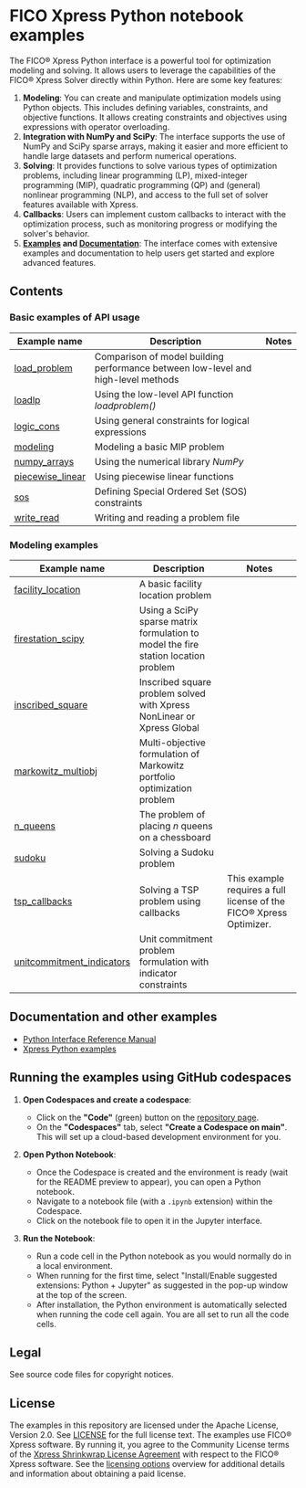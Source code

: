 # FICO Xpress Python notebook examples

The FICO&reg; Xpress Python interface is a powerful tool for optimization modeling and solving. It allows users to leverage the capabilities of the FICO&reg; Xpress Solver directly within Python. Here are some key features:

1. **Modeling**: You can create and manipulate optimization models using Python objects. This includes defining variables, constraints, and objective functions. It allows creating constraints and objectives using expressions with operator overloading.
2. **Integration with NumPy and SciPy**: The interface supports the use of NumPy and SciPy sparse arrays, making it easier and more efficient to handle large datasets and perform numerical operations.
3. **Solving**: It provides functions to solve various types of optimization problems, including linear programming (LP), mixed-integer programming (MIP), quadratic programming (QP) and (general) nonlinear programming (NLP), and access to the full set of solver features available with Xpress.
4. **Callbacks**: Users can implement custom callbacks to interact with the optimization process, such as monitoring progress or modifying the solver's behavior.
5. **[Examples](https://www.fico.com/fico-xpress-optimization/docs/latest/solver/optimizer/python/HTML/chExamples.html) and [Documentation](https://www.fico.com/fico-xpress-optimization/docs/latest/solver/optimizer/python/HTML)**: The interface comes with extensive examples and documentation to help users get started and explore advanced features.

## Contents

### Basic examples of API usage

Example name | Description | Notes
-------------|-------------|----------------------
[load_problem](basic_api_examples/load_problem.ipynb) | Comparison of model building performance between low-level and high-level methods | 
[loadlp](basic_api_examples/loadlp.ipynb) | Using the low-level API function *loadproblem()* | 
[logic_cons](basic_api_examples/logic_cons.ipynb) | Using general constraints for logical expressions | 
[modeling](basic_api_examples/modeling.ipynb) | Modeling a basic MIP problem | 
[numpy_arrays](basic_api_examples/numpy_arrays.ipynb) | Using the numerical library *NumPy* | 
[piecewise_linear](basic_api_examples/piecewise_linear.ipynb) | Using piecewise linear functions | 
[sos](basic_api_examples/sos.ipynb) | Defining Special Ordered Set (SOS) constraints | 
[write_read](basic_api_examples/write_read.ipynb) | Writing and reading a problem file | 

### Modeling examples

Example name | Description | Notes
-------------|-------------|----------------------
[facility_location](modeling_examples/facility_location.ipynb) | A basic facility location problem | 
[firestation_scipy](modeling_examples/firestation_scipy.ipynb) | Using a SciPy sparse matrix formulation to model the fire station location problem | 
[inscribed_square](modeling_examples/inscribed_square.ipynb) | Inscribed square problem solved with Xpress NonLinear or Xpress Global |
[markowitz_multiobj](modeling_examples/markowitz_multiobj.ipynb) | Multi-objective formulation of Markowitz portfolio optimization problem | 
[n_queens](modeling_examples/n_queens.ipynb) | The problem of placing $n$ queens on a chessboard | 
[sudoku](modeling_examples/sudoku.ipynb) | Solving a Sudoku problem | 
[tsp_callbacks](modeling_examples/tsp_callbacks.ipynb) | Solving a TSP problem using callbacks | This example requires a full license of the FICO&reg; Xpress Optimizer.
[unitcommitment_indicators](modeling_examples/unitcommitment_indicators.ipynb) | Unit commitment problem formulation with indicator constraints | 

## Documentation and other examples

* [Python Interface Reference Manual](https://www.fico.com/fico-xpress-optimization/docs/latest/solver/optimizer/python/HTML)
* [Xpress Python examples](https://www.fico.com/fico-xpress-optimization/docs/latest/solver/optimizer/python/HTML/chExamples.html)

## Running the examples using GitHub codespaces

1. **Open Codespaces and create a codespace**:
   - Click on the **"Code"** (green) button on the [repository page](https://github.com/fico-xpress/python-notebooks).
   - On the **"Codespaces"** tab, select **"Create a Codespace on main"**. This will set up a cloud-based development environment for you.

2. **Open Python Notebook**:
   - Once the Codespace is created and the environment is ready (wait for the README preview to appear), you can open a Python notebook.
   - Navigate to a notebook file (with a `.ipynb` extension) within the Codespace.
   - Click on the notebook file to open it in the Jupyter interface.

3. **Run the Notebook**:
   - Run a code cell in the Python notebook as you would normally do in a local environment.
   - When running for the first time, select "Install/Enable suggested extensions: Python + Jupyter" as suggested in the pop-up window at the top of the screen.
   - After installation, the Python environment is automatically selected when running the code cell again. You are all set to run all the code cells.

## Legal

See source code files for copyright notices.

## License

The examples in this repository are licensed under the Apache License, Version 2.0. See [LICENSE](LICENSE) for the full license text. The examples use FICO&reg; Xpress software. By running it, you agree to the Community License terms of the [Xpress Shrinkwrap License Agreement](https://community.fico.com/s/contentdocument/06980000002h0i5AAA) with respect to the FICO&reg; Xpress software. See the [licensing options](https://www.fico.com/en/fico-xpress-trial-and-licensing-options) overview for additional details and information about obtaining a paid license.